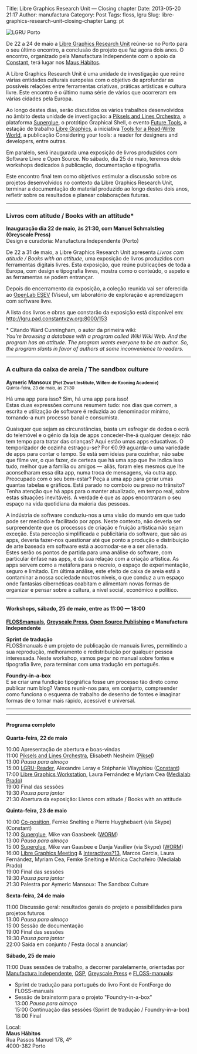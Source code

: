Title: Libre Graphics Research Unit — Closing chapter
Date: 2013-05-20 21:17
Author: manufactura
Category: Post
Tags: floss, lgru
Slug: libre-graphics-research-unit-closing-chapter
Lang: pt

![](http://media.manufacturaindependente.org/lgru-porto_11.jpg "LGRU Porto")

De 22 a 24 de maio a [Libre Graphics Research
Unit](http://lgru.net "Libre Graphics Research Unit") reúne-se no Porto
para o seu último encontro, a conclusão do projeto que faz agora dois
anos. O encontro, organizado pela Manufactura Independente com o apoio
da
[Constant](http://www.constantvzw.org "Constant Association for Art and Media"),
terá lugar nos [Maus
Hábitos](http://www.maushabitos.com/ "Maus Hábitos, Espaço de Intervenção Cultural").

A Libre Graphics Research Unit é uma unidade de investigação que reúne
várias entidades culturais europeias com o objetivo de aprofundar as
possíveis relações entre ferramentas criativas, práticas artísticas e
cultura livre. Este encontro é o último numa série de vários que
ocorreram em várias cidades pela Europa.

Ao longo destes dias, serão discutidos os vários trabalhos desenvolvidos
no âmbito desta unidade de investigação: a [Piksels and Lines
Orchestra](http://lgru.net/archives/5359), a plataforma
[Superglue](http://lgru.net/archives/5392), o protótipo Graphical Shell,
o evento [Future Tools](http://medialab-prado.es/article/lgm_2013), a
estação de trabalho [Libre Graphics](http://lgru.net/archives/5328), a
iniciativa [Tools for a Read-Write
World](http://medialab-prado.es/article/muestra_interactivos13), a
publicação Considering your tools: a reader for designers and
developers, entre outras.

Em paralelo, será inaugurada uma exposição de livros produzidos com
Software Livre e Open Source. No sábado, dia 25 de maio, teremos dois
workshops dedicados à publicação, documentação e tipografia.

Este encontro final tem como objetivos estimular a discussão sobre os
projetos desenvolvidos no contexto da Libre Graphics Research Unit,
terminar a documentação do material produzido ao longo destes dois anos,
refletir sobre os resultados e planear colaborações futuras.

* * * * *

### Livros com atitude / Books with an attitude\*

**Inauguração dia 22 de maio, às 21:30, com Manuel Schmalstieg
(Greyscale Press)**  
Design e curadoria: Manufactura Independente (Porto)

De 22 a 31 de maio, a Libre Graphics Research Unit apresenta *Livros com
atitude / Books with an attitude*, uma exposição de livros produzidos
com ferramentas digitais livres. Esta exposição, que reúne publicações
de toda a Europa, com design e tipografia livres, mostra como o
conteúdo, o aspeto e as ferramentas se podem entrançar.

Depois do encerramento da exposição, a coleção reunida vai ser oferecida
ao [OpenLab ESEV](http://openlab.esev.ipv.pt/) (Viseu), um laboratório
de exploração e aprendizagem com software livre.

A lista dos livros e obras que constarão da exposição está disponível
em: <http://lgru.pad.constantvzw.org:8000/153>

\* Citando Ward Cunningham, o autor da primeira wiki:  
*You're browsing a database with a program called Wiki Wiki Web. And
the program has an attitude. The program wants everyone to be an author.
So, the program slants in favor of authors at some inconvenience to
readers.*

* * * * *

### A cultura da caixa de areia / The sandbox culture

**Aymeric Mansoux <small>(Piet Zwart Institute, Willem de Kooning
Academie)</small>**  
<small>Quinta-feira, 23 de maio, às 21:30</small>

Há uma app para isso? Sim, há uma app para isso!  
Estas duas expressões comuns resumem tudo: nos dias que correm, a
escrita e utilização de software é reduzida ao denominador mínimo,
tornando-a num processo banal e consumista.

Quaisquer que sejam as circunstâncias, basta um esfregar de dedos o ecrã
do telemóvel e o génio da loja de apps conceder-lhe-á qualquer desejo:
não tem tempo para tratar das crianças? Aqui estão umas apps educativas.
O temporizador de cozinha estragou-se? Por €0.99 aguarda-o uma variedade
de apps para contar o tempo. Se está sem ideias para cozinhar, não sabe
que filme ver, o que fazer, de certeza que há uma app que lhe indica
isso tudo, melhor que a família ou amigos —  aliás, foram eles mesmos
que lhe aconselharam essa dita app, numa troca de mensagens, via outra
app. Preocupado com o seu bem-estar? Peça a uma app para gerar umas
quantas tabelas e gráficos. Está parado no comboio ou preso no trânsito?
Tenha atenção que há apps para o manter atualizado, em tempo real, sobre
estas situações inevitáveis. A verdade é que as apps encontraram o seu
espaço na vida quotidiana da maioria das pessoas.

A indústria de software conduziu-nos a uma visão do mundo em que tudo
pode ser mediado e facilitado por apps. Neste contexto, não deveria ser
surpreendente que os processos de criação e fruição artística não sejam
exceção. Esta perceção simplificada e publicitária do software, que são
as apps, deveria fazer-nos questionar até que ponto a produção e
distribuição de arte baseada em software está a acomodar-se e a ser
alienada.  
Estes serão os pontos de partida para uma análise do software, com
particular ênfase nas apps, e da sua relação com a criação artística. As
apps servem como a metáfora para o recreio, o espaço de experimentação,
seguro e limitado. Em última análise, este efeito de caixa de areia está
a contaminar a nossa sociedade noutros níveis, o que conduz a um espaço
onde fantasias cibernéticas coabitam e alimentam novas formas de
organizar e pensar sobre a cultura, a nível social, económico e
político.

* * * * *

#### Workshops, sábado, 25 de maio, entre as 11:00 — 18:00

**[FLOSSmanuals](http://flossmanuals.net "FLOSSmanuals"), [Greyscale
Press](http://greyscalepress.com "Greyscale Press"), [Open Source
Publishing](http://ospublish.constantvzw.org "Open Source Publishing") e
Manufactura Independente**

**Sprint de tradução**  
FLOSSmanuals é um projeto de publicação de manuais livres, permitindo a
sua reprodução, melhoramento e redistribuição por qualquer pessoa
interessada. Neste workshop, vamos pegar no manual sobre fontes e
tipografia livre, para terminar com uma tradução em português.

**Foundry-in-a-box**  
E se criar uma fundição tipográfica fosse um processo tão direto como
publicar num blog? Vamos reunir-nos para, em conjunto, compreender como
funciona o esquema de trabalho de desenho de fontes e imaginar formas de
o tornar mais rápido, acessível e universal.

* * * * *

* * * * *

#### Programa completo

**Quarta-feira, 22 de maio**

10:00 Apresentação de abertura e boas-vindas  
11:00 [Piksels and Lines Orchestra](http://lgru.net/archives/5359),
Elisabeth Nesheim ([Piksel](http://www.piksel.no))  
13:00 *Pausa para almoço*  
15:00 [LGRU-Reader](http://lgru.net/archives/5349), Alexandre Leray e
Stéphanie Vilayphiou ([Constant](http://www.constantvzw.org))  
17:00 [Libre Graphics Workstation](http://lgru.net/archives/5328),
Laura Fernández e Myriam Cea ([Medialab
Prado](http://medialab-prado.es))  
19:00 Final das sessões  
19:30 *Pausa para jantar*  
21:30 Abertura da exposição: Livros com atitude / Books with an
attitude

**Quinta-feira, 23 de maio**

10:00 [Co-position](http://lgru.net/archives/5220), Femke Snelting e
Pierre Huyghebaert (via Skype) (Constant)  
12:00 [Superglue](http://lgru.net/archives/5392), Mike van Gaasbeek
([WORM](http://www.worm.org))  
13:00 *Pausa para almoço*  
15:00 [Superglue](http://lgru.net/archives/5392), Mike van Gaasbee e
Danja Vasiliev (via Skype) ([WORM](http://www.worm.org))  
16:00 [Libre Graphics
Meeting](http://medialab-prado.es/article/lgm_2013) &
[Interactivos?13](http://medialab-prado.es/article/muestra_interactivos13),
Marcos Garcia, Laura Fernández, Myriam Cea, Femke Snelting e Mónica
Cachafeiro (Medialab Prado)  
19:00 Final das sessões  
19:30 *Pausa para jantar*  
21:30 Palestra por Aymeric Mansoux: The Sandbox Culture

**Sexta-feira, 24 de maio**

11:00 Discussão geral: resultados gerais do projeto e possibilidades
para projetos futuros  
13:00 *Pausa para almoço*  
15:00 Sessão de documentação  
19:00 Final das sessões  
19:30 *Pausa para jantar*  
22:00 Saída em conjunto / Festa (local a anunciar)

**Sábado, 25 de maio**

11:00 Duas sessões de trabalho, a decorrer paralelamente, orientadas por
[Manufactura Independente](http://manufacturaindependente.org),
[OSP](http://osp.constantvzw.org), [Greyscale
Press](http://greyscalepress.com) e
[FLOSS-manuals](http://flossmanuals.net/):  
- Sprint de tradução para português do livro Font de FontForge do
FLOSS-manuals  
- Sessão de brainstorm para o projeto "Foundry-in-a-box"  
13:00 *Pausa para almoço*  
15:00 Continuação das sessões (Sprint de tradução / Foundry-in-a-box)  
18:00 Final

Local:  
**Maus Hábitos**  
Rua Passos Manuel 178, 4º  
4000-382 Porto



